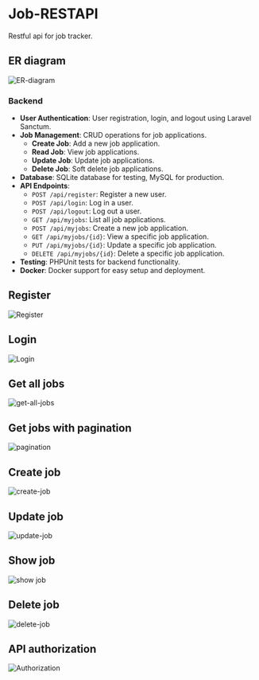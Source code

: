 # Job-RESTAPI

Restful api for job tracker.

## ER diagram

![ER-diagram](/screenshots/ER-diagram.png)

### Backend

-   **User Authentication**: User registration, login, and logout using Laravel Sanctum.
-   **Job Management**: CRUD operations for job applications.
    -   **Create Job**: Add a new job application.
    -   **Read Job**: View job applications.
    -   **Update Job**: Update job applications.
    -   **Delete Job**: Soft delete job applications.
-   **Database**: SQLite database for testing, MySQL for production.
-   **API Endpoints**:
    -   `POST /api/register`: Register a new user.
    -   `POST /api/login`: Log in a user.
    -   `POST /api/logout`: Log out a user.
    -   `GET /api/myjobs`: List all job applications.
    -   `POST /api/myjobs`: Create a new job application.
    -   `GET /api/myjobs/{id}`: View a specific job application.
    -   `PUT /api/myjobs/{id}`: Update a specific job application.
    -   `DELETE /api/myjobs/{id}`: Delete a specific job application.
-   **Testing**: PHPUnit tests for backend functionality.
-   **Docker**: Docker support for easy setup and deployment.

## Register

![Register](/screenshots/register.png)

## Login

![Login](/screenshots/login.png)

## Get all jobs

![get-all-jobs](./screenshots/alljobs.png)

## Get jobs with pagination

![pagination](./screenshots/pagination.png)

## Create job

![create-job](/screenshots/createJob.png)

## Update job

![update-job](/screenshots/updateJob.png)

## Show job

![show job](/screenshots/showJob.png)

## Delete job

![delete-job](/screenshots/deleteJob.png)

## API authorization

![Authorization](/screenshots/unauthorized.png)
